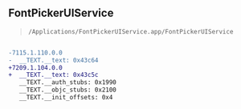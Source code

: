 ## FontPickerUIService

> `/Applications/FontPickerUIService.app/FontPickerUIService`

```diff

-7115.1.110.0.0
-  __TEXT.__text: 0x43c64
+7209.1.104.0.0
+  __TEXT.__text: 0x43c5c
   __TEXT.__auth_stubs: 0x1990
   __TEXT.__objc_stubs: 0x2100
   __TEXT.__init_offsets: 0x4

```
